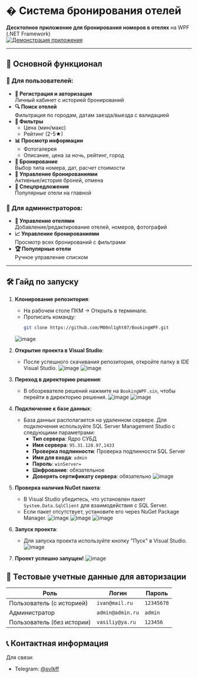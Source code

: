 # �️ Система бронирования отелей

**Десктопное приложение для бронирования номеров в отелях** на WPF (.NET Framework)  
[![Демонстрация приложения](https://img.youtube.com/vi/S_lwXfzxfXc/0.jpg)](https://youtu.be/S_lwXfzxfXc)

---

## 🚀 Основной функционал

### 👤 Для пользователей:
- **🔐 Регистрация и авторизация**  
  Личный кабинет с историей бронирований
- **🔍 Поиск отелей**  
  Фильтрация по городам, датам заезда/выезда с валидацией
- **🎯 Фильтры**  
  - Цена (мин/макс)
  - Рейтинг (2-5★)
- **📊 Просмотр информации**  
  - Фотогалерея
  - Описание, цена за ночь, рейтинг, город
- **📅 Бронирование**  
  Выбор типа номера, дат, расчет стоимости
- **📌 Управление бронированиями**  
  Активные/история броней, отмена
- **🎁 Спецпредложения**  
  Популярные отели на главной

### 👑 Для администраторов:
- **🏨 Управление отелями**  
  Добавление/редактирование отелей, номеров, фотографий
- **📈 Управление бронированиями**  
  Просмотр всех бронирований с фильтрами
- **🏆 Популярные отели**  
  Ручное управление списком

---

## 🛠️ Гайд по запуску

1. **Клонирование репозитория**:
   - На рабочем столе ПКМ → Открыть в терминале.
   - Прописать команду:
     ```bash
     git clone https://github.com/M00nl1ght07/BookingWPF.git
     ```
   ![image](https://github.com/user-attachments/assets/0794e966-4e06-43b2-8111-d6e0e44a68bd)

2. **Открытие проекта в Visual Studio**:
   - После успешного скачивания репозитория, откройте папку в IDE Visual Studio.
   ![image](https://github.com/user-attachments/assets/edad64b2-14bc-49df-aa98-11ccefbcb94e)
   ![image](https://github.com/user-attachments/assets/4bebab10-d2c1-460e-b8eb-f1ea52a21d1c)

3. **Переход в директорию решения**:
   - В обозревателе решений нажмите на `BookingWPF.sin`, чтобы перейти в директорию решения.
   ![image](https://github.com/user-attachments/assets/c02dc7cb-e841-4fe1-a023-840692b9d59e)
   ![image](https://github.com/user-attachments/assets/2447ef65-2bcb-4a68-a970-a0ab295f312e)

4. **Подключение к базе данных**:
   - База данных располагается на удаленном сервере. Для подключения используйте SQL Server Management Studio с следующими параметрами:
     - **Тип сервера**: Ядро СУБД
     - **Имя сервера**: `95.31.128.97,1433`
     - **Проверка подлинности**: Проверка подлинности SQL Server
     - **Имя для входа**: `admin`
     - **Пароль**: `winServer=`
     - **Шифрование**: обязательное
     - **Доверять сертификату сервера**: обязательно
   ![image](https://github.com/user-attachments/assets/c657ee6b-e987-4bed-b038-cb10bf92c5a8)

5. **Проверка наличия NuGet пакета**:
   - В Visual Studio убедитесь, что установлен пакет `System.Data.SqlClient` для взаимодействия с SQL Server.
   - Если пакет отсутствует, установите его через NuGet Package Manager.
   ![image](https://github.com/user-attachments/assets/67fda4c4-e7b6-418a-9f2d-3556c3161eef)
   ![image](https://github.com/user-attachments/assets/8cb60b79-4342-4c2d-b8c0-44aac732f65d)
   ![image](https://github.com/user-attachments/assets/0cd6cbd7-4624-4b3e-be56-cf088f3228b2)

6. **Запуск проекта**:
   - Для запуска проекта используйте кнопку "Пуск" в Visual Studio.
   ![image](https://github.com/user-attachments/assets/bef878fd-0392-449e-998a-4de874996279)

7. **Проект успешно запущен!**
   ![image](https://github.com/user-attachments/assets/999e13be-839b-492c-bdfe-309620d902bb)
   
## 🔑 Тестовые учетные данные для авторизации

| Роль                       | Логин           | Пароль    |
|----------------------------|-----------------|-----------|
| Пользователь (с историей)  | `ivan@mail.ru`  | `12345678`|
| Администратор              | `admin@admin.ru`| `admin`   |
| Пользователь (без истории) | `vasiliy@ya.ru` | `123456`  |

## 📞 Контактная информация
Для связи:  
- Telegram: [@svlkff](https://t.me/svlkff)
